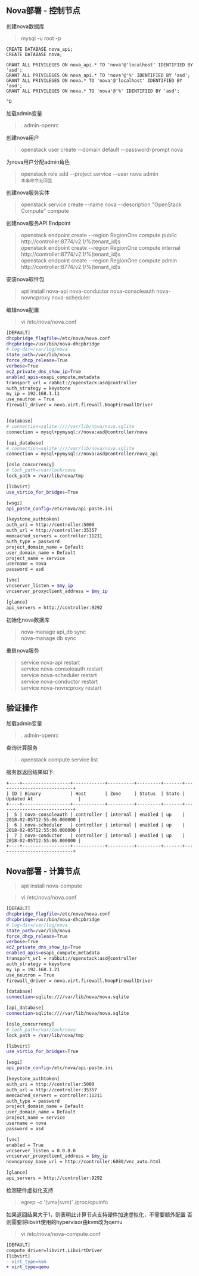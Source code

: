 Nova部署 - 控制节点
---

创建nova数据库

> mysql -u root -p

```
CREATE DATABASE nova_api;
CREATE DATABASE nova;

GRANT ALL PRIVILEGES ON nova_api.* TO 'nova'@'localhost' IDENTIFIED BY 'asd';
GRANT ALL PRIVILEGES ON nova_api.* TO 'nova'@'%' IDENTIFIED BY 'asd';
GRANT ALL PRIVILEGES ON nova.* TO 'nova'@'localhost' IDENTIFIED BY 'asd';
GRANT ALL PRIVILEGES ON nova.* TO 'nova'@'%' IDENTIFIED BY 'asd';

^D
```

加载admin变量
>. admin-openrc

创建nova用户
> openstack user create --domain default --password-prompt nova

为nova用户分配admin角色
> openstack role add --project service --user nova admin  
`本条命令无回显`

创建nova服务实体
> openstack service create --name nova --description "OpenStack Compute" compute

创建nova服务API Endpoint
> openstack endpoint create --region RegionOne compute public http://controller:8774/v2.1/%\(tenant_id\)s  
> openstack endpoint create --region RegionOne compute internal http://controller:8774/v2.1/%\(tenant_id\)s  
> openstack endpoint create --region RegionOne compute admin http://controller:8774/v2.1/%\(tenant_id\)s

安装nova软件包
> apt install nova-api nova-conductor nova-consoleauth nova-novncproxy nova-scheduler

编辑nova配置
> vi /etc/nova/nova.conf  

```bash
[DEFAULT]
dhcpbridge_flagfile=/etc/nova/nova.conf
dhcpbridge=/usr/bin/nova-dhcpbridge
# log-dir=/var/log/nova
state_path=/var/lib/nova
force_dhcp_release=True
verbose=True
ec2_private_dns_show_ip=True
enabled_apis=osapi_compute,metadata
transport_url = rabbit://openstack:asd@controller
auth_strategy = keystone
my_ip = 192.168.1.11
use_neutron = True
firewall_driver = nova.virt.firewall.NoopFirewallDriver


[database]
# connection=sqlite:////var/lib/nova/nova.sqlite
connection = mysql+pymysql://nova:asd@controller/nova

[api_database]
# connection=sqlite:////var/lib/nova/nova.sqlite
connection = mysql+pymysql://nova:asd@controller/nova_api

[oslo_concurrency]
# lock_path=/var/lock/nova
lock_path = /var/lib/nova/tmp

[libvirt]
use_virtio_for_bridges=True

[wsgi]
api_paste_config=/etc/nova/api-paste.ini

[keystone_authtoken]
auth_uri = http://controller:5000
auth_url = http://controller:35357
memcached_servers = controller:11211
auth_type = password
project_domain_name = Default
user_domain_name = Default
project_name = service
username = nova
password = asd

[vnc]
vncserver_listen = $my_ip
vncserver_proxyclient_address = $my_ip

[glance]
api_servers = http://controller:9292

```

初始化nova数据库
> nova-manage api_db sync  
> nova-manage db sync  

重启nova服务
> service nova-api restart  
> service nova-consoleauth restart  
> service nova-scheduler restart  
> service nova-conductor restart  
> service nova-novncproxy restart  

验证操作
---

加载admin变量
> . admin-openrc

查询计算服务
> openstack compute service list

服务器返回结果如下:
```
+----+------------------+------------+----------+---------+-------+----------------------------+
| ID | Binary           | Host       | Zone     | Status  | State | Updated At                 |
+----+------------------+------------+----------+---------+-------+----------------------------+
|  5 | nova-consoleauth | controller | internal | enabled | up    | 2018-02-05T12:55:06.000000 |
|  6 | nova-scheduler   | controller | internal | enabled | up    | 2018-02-05T12:55:06.000000 |
|  7 | nova-conductor   | controller | internal | enabled | up    | 2018-02-05T12:55:06.000000 |
+----+------------------+------------+----------+---------+-------+----------------------------+
```


Nova部署 - 计算节点
---

> apt install nova-compute

> vi /etc/nova/nova.conf

```bash
[DEFAULT]
dhcpbridge_flagfile=/etc/nova/nova.conf
dhcpbridge=/usr/bin/nova-dhcpbridge
# log-dir=/var/log/nova
state_path=/var/lib/nova
force_dhcp_release=True
verbose=True
ec2_private_dns_show_ip=True
enabled_apis=osapi_compute,metadata
transport_url = rabbit://openstack:asd@controller
auth_strategy = keystone
my_ip = 192.168.1.21
use_neutron = True
firewall_driver = nova.virt.firewall.NoopFirewallDriver

[database]
connection=sqlite:////var/lib/nova/nova.sqlite

[api_database]
connection=sqlite:////var/lib/nova/nova.sqlite

[oslo_concurrency]
# lock_path=/var/lock/nova
lock_path = /var/lib/nova/tmp

[libvirt]
use_virtio_for_bridges=True

[wsgi]
api_paste_config=/etc/nova/api-paste.ini

[keystone_authtoken]
auth_uri = http://controller:5000
auth_url = http://controller:35357
memcached_servers = controller:11211
auth_type = password
project_domain_name = Default
user_domain_name = Default
project_name = service
username = nova
password = asd

[vnc]
enabled = True
vncserver_listen = 0.0.0.0
vncserver_proxyclient_address = $my_ip
novncproxy_base_url = http://controller:6080/vnc_auto.html

[glance]
api_servers = http://controller:9292
```

检测硬件虚拟化支持

> egrep -c '(vmx|svm)' /proc/cpuinfo

如果返回结果大于1，则表明此计算节点支持硬件加速虚拟化，不需要额外配置
否则需要将libvirt使用的hypervisor由kvm改为qemu

> vi /etc/nova/nova-compute.conf
```diff
[DEFAULT]
compute_driver=libvirt.LibvirtDriver
[libvirt]
- virt_type=kvm
+ virt_type=qemu
```
